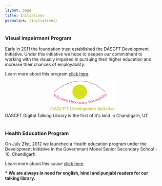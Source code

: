 ```yaml
---
layout: page
title: Initiatives
permalink: /initiatives/
---
```


### Visual Impairment Program

Early in 2011 the foundation trust established the DASCFT Development Initiative. Under this initiative we hope to deepen our commitment to working with the visually impaired in pursuing their higher education and increase their chances of employability.

Learn more about this program <a href="/Visual-Programs/">click here</a>.

<img style="display: block; margin-left: auto; margin-right: auto;" src="/images/BlindInitiativeLogo.gif" alt="" />

<div class="highlight">DASCFT Digital Talking Library is the first of it's kind in Chandigarh, UT</div>

<div class="hr">&nbsp;</div>

### Health Education Program

On July 21st, 2012 we launched a Health education program under the Development Initiative in the Government Model Senior Secondary School - 10, Chandigarh.

Learn more about this cause <a href="/Health-Programs">click here</a>.

__* We are always in need for english, hindi and punjabi readers for our talking library.__
